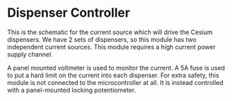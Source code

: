 # Dispenser Controller

This is the schematic for the current source which will drive the Cesium dispensers.
We have 2 sets of dispensers, so this module has two independent current sources.
This module requires a high current power supply channel.

A panel mounted voltmeter is used to monitor the current.
A 5A fuse is used to put a hard limit on the current into each dispenser.
For extra safety, this module is not connected to the microcontroller at all.
It is instead controlled with a panel-mounted locking potentiometer.

